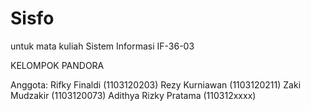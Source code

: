 Sisfo
=====

untuk mata kuliah Sistem Informasi IF-36-03

KELOMPOK PANDORA

Anggota:
Rifky Finaldi (1103120203)
Rezy Kurniawan (1103120211)
Zaki Mudzakir (1103120073)
Adithya Rizky Pratama (110312xxxx)
